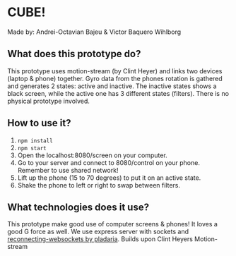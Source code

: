 # CUBE!

Made by: Andrei-Octavian Bajeu & Victor Baquero Wihlborg

## What does this prototype do?

This prototype uses motion-stream (by Clint Heyer) and links two devices (laptop & phone) together.
Gyro data from the phones rotation is gathered and generates 2 states: active and inactive. The inactive states shows a black screen, while the active one has 3 different states (filters). There is no physical prototype involved.

## How to use it?

1. `npm install`
2. `npm start`
3. Open the localhost:8080/screen on your computer.
4. Go to your server and connect to 8080/control on your phone.
   Remember to use shared network!
5. Lift up the phone (15 to 70 degrees) to put it on an active state.
6. Shake the phone to left or right to swap between filters.

## What technologies does it use?

This prototype make good use of computer screens & phones! It loves a good G force as well.
We use express server with sockets and [reconnecting-websockets by pladaria](https://github.com/pladaria/reconnecting-websocket).
Builds upon Clint Heyers Motion-stream
